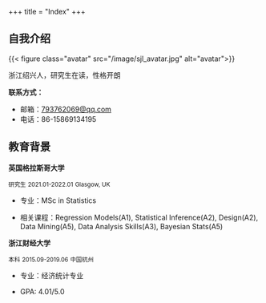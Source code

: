 +++
title = "Index"
+++

## 自我介绍

{{< figure class="avatar" src="/image/sjl_avatar.jpg" alt="avatar">}}

浙江绍兴人，研究生在读，性格开朗

**联系方式：**

- 邮箱：793762069@qq.com 
- 电话：86-15869134195

## 教育背景

**英国格拉斯哥大学**

<small>研究生</small> <small>2021.01-2022.01</small> <small>Glasgow, UK</small>

- 专业：MSc in Statistics

- 相关课程：Regression Models(A1), Statistical Inference(A2), Design(A2), Data
Mining(A5), Data Analysis Skills(A3), Bayesian Stats(A5)

**浙江财经大学**

<small>本科</small> <small>2015.09-2019.06</small> <small>中国杭州</small>

- 专业：经济统计专业

- GPA: 4.01/5.0
